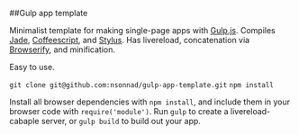 ##Gulp app template

Minimalist template for making single-page apps with
[Gulp.js](http://gulpjs.com/). Compiles [Jade](http://jade-lang.com/),
[Coffeescript](http://coffeescript.org/), and
[Stylus](http://learnboost.github.io/stylus/). Has livereload, concatenation via
[Browserify](http://browserify.org/), and minification.

Easy to use.

  `git clone git@github.com:nsonnad/gulp-app-template.git`
  `npm install`

Install all browser dependencies with `npm install`, and include them in your
browser code with `require('module')`. Run `gulp` to create a livereload-cabaple
server, or `gulp build` to build out your app.
